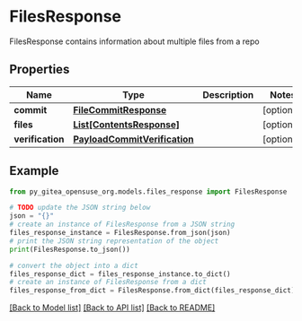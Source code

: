 # FilesResponse

FilesResponse contains information about multiple files from a repo

## Properties

Name | Type | Description | Notes
------------ | ------------- | ------------- | -------------
**commit** | [**FileCommitResponse**](FileCommitResponse.md) |  | [optional] 
**files** | [**List[ContentsResponse]**](ContentsResponse.md) |  | [optional] 
**verification** | [**PayloadCommitVerification**](PayloadCommitVerification.md) |  | [optional] 

## Example

```python
from py_gitea_opensuse_org.models.files_response import FilesResponse

# TODO update the JSON string below
json = "{}"
# create an instance of FilesResponse from a JSON string
files_response_instance = FilesResponse.from_json(json)
# print the JSON string representation of the object
print(FilesResponse.to_json())

# convert the object into a dict
files_response_dict = files_response_instance.to_dict()
# create an instance of FilesResponse from a dict
files_response_from_dict = FilesResponse.from_dict(files_response_dict)
```
[[Back to Model list]](../README.md#documentation-for-models) [[Back to API list]](../README.md#documentation-for-api-endpoints) [[Back to README]](../README.md)



